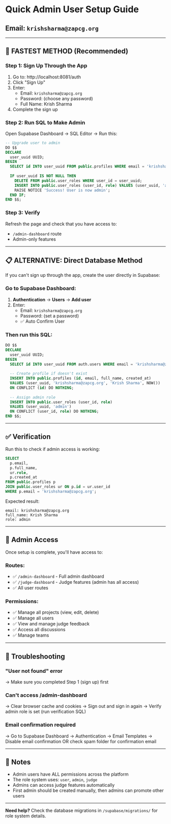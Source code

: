 # Quick Admin User Setup Guide

## Email: `krishsharma@zapcg.org`

---

## 🚀 **FASTEST METHOD** (Recommended)

### Step 1: Sign Up Through the App
1. Go to: http://localhost:8081/auth
2. Click "Sign Up"
3. Enter:
   - Email: `krishsharma@zapcg.org`
   - Password: (choose any password)
   - Full Name: Krish Sharma
4. Complete the sign up

### Step 2: Run SQL to Make Admin
Open Supabase Dashboard → SQL Editor → Run this:

```sql
-- Upgrade user to admin
DO $$
DECLARE
  user_uuid UUID;
BEGIN
  SELECT id INTO user_uuid FROM public.profiles WHERE email = 'krishsharma@zapcg.org';
  
  IF user_uuid IS NOT NULL THEN
    DELETE FROM public.user_roles WHERE user_id = user_uuid;
    INSERT INTO public.user_roles (user_id, role) VALUES (user_uuid, 'admin');
    RAISE NOTICE 'Success! User is now admin';
  END IF;
END $$;
```

### Step 3: Verify
Refresh the page and check that you have access to:
- `/admin-dashboard` route
- Admin-only features

---

## 📋 **ALTERNATIVE: Direct Database Method**

If you can't sign up through the app, create the user directly in Supabase:

### Go to Supabase Dashboard:
1. **Authentication** → **Users** → **Add user**
2. Enter:
   - Email: `krishsharma@zapcg.org`
   - Password: (set a password)
   - ✅ Auto Confirm User

### Then run this SQL:
```sql
DO $$
DECLARE
  user_uuid UUID;
BEGIN
  SELECT id INTO user_uuid FROM auth.users WHERE email = 'krishsharma@zapcg.org';
  
  -- Create profile if doesn't exist
  INSERT INTO public.profiles (id, email, full_name, created_at)
  VALUES (user_uuid, 'krishsharma@zapcg.org', 'Krish Sharma', NOW())
  ON CONFLICT (id) DO NOTHING;
  
  -- Assign admin role
  INSERT INTO public.user_roles (user_id, role)
  VALUES (user_uuid, 'admin')
  ON CONFLICT (user_id, role) DO NOTHING;
END $$;
```

---

## ✅ **Verification**

Run this to check if admin access is working:

```sql
SELECT 
  p.email,
  p.full_name,
  ur.role,
  p.created_at
FROM public.profiles p
JOIN public.user_roles ur ON p.id = ur.user_id
WHERE p.email = 'krishsharma@zapcg.org';
```

Expected result:
```
email: krishsharma@zapcg.org
full_name: Krish Sharma
role: admin
```

---

## 🔑 **Admin Access**

Once setup is complete, you'll have access to:

### Routes:
- ✅ `/admin-dashboard` - Full admin dashboard
- ✅ `/judge-dashboard` - Judge features (admin has all access)
- ✅ All user routes

### Permissions:
- ✅ Manage all projects (view, edit, delete)
- ✅ Manage all users
- ✅ View and manage judge feedback
- ✅ Access all discussions
- ✅ Manage teams

---

## 🐛 Troubleshooting

### "User not found" error
→ Make sure you completed Step 1 (sign up) first

### Can't access /admin-dashboard
→ Clear browser cache and cookies
→ Sign out and sign in again
→ Verify admin role is set (run verification SQL)

### Email confirmation required
→ Go to Supabase Dashboard → Authentication → Email Templates
→ Disable email confirmation OR check spam folder for confirmation email

---

## 📝 Notes

- Admin users have ALL permissions across the platform
- The role system uses: `user`, `admin`, `judge`
- Admins can access judge features automatically
- First admin should be created manually, then admins can promote other users

---

**Need help?** Check the database migrations in `/supabase/migrations/` for role system details.





